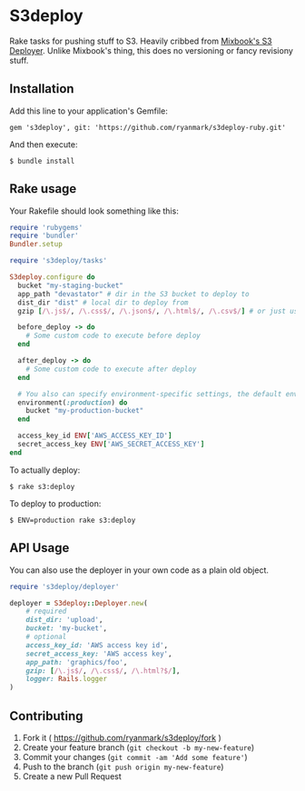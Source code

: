 # S3deploy

Rake tasks for pushing stuff to S3. Heavily cribbed from [Mixbook's S3 Deployer](https://github.com/Mixbook/s3_deployer). Unlike Mixbook's thing, this does no versioning or fancy revisiony stuff.

## Installation

Add this line to your application's Gemfile:

    gem 's3deploy', git: 'https://github.com/ryanmark/s3deploy-ruby.git'

And then execute:

    $ bundle install

## Rake usage

Your Rakefile should look something like this:

```ruby
require 'rubygems'
require 'bundler'
Bundler.setup

require 's3deploy/tasks'

S3deploy.configure do
  bucket "my-staging-bucket"
  app_path "devastator" # dir in the S3 bucket to deploy to
  dist_dir "dist" # local dir to deploy from
  gzip [/\.js$/, /\.css$/, /\.json$/, /\.html$/, /\.csv$/] # or just use 'true' to gzip everything

  before_deploy -> do
    # Some custom code to execute before deploy
  end

  after_deploy -> do
    # Some custom code to execute after deploy
  end

  # You also can specify environment-specific settings, the default environment is 'production'
  environment(:production) do
    bucket "my-production-bucket"
  end

  access_key_id ENV['AWS_ACCESS_KEY_ID']
  secret_access_key ENV['AWS_SECRET_ACCESS_KEY']
end
```

To actually deploy:

    $ rake s3:deploy

To deploy to production:

    $ ENV=production rake s3:deploy

## API Usage

You can also use the deployer in your own code as a plain old object.

```ruby
require 's3deploy/deployer'

deployer = S3deploy::Deployer.new(
    # required
    dist_dir: 'upload',
    bucket: 'my-bucket',
    # optional
    access_key_id: 'AWS access key id',
    secret_access_key: 'AWS access key',
    app_path: 'graphics/foo',
    gzip: [/\.js$/, /\.css$/, /\.html?$/],
    logger: Rails.logger
)
```

## Contributing

1. Fork it ( https://github.com/ryanmark/s3deploy/fork )
2. Create your feature branch (`git checkout -b my-new-feature`)
3. Commit your changes (`git commit -am 'Add some feature'`)
4. Push to the branch (`git push origin my-new-feature`)
5. Create a new Pull Request
